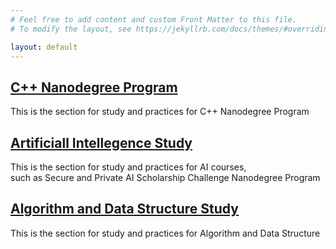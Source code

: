 ```yaml
---
# Feel free to add content and custom Front Matter to this file.
# To modify the layout, see https://jekyllrb.com/docs/themes/#overriding-theme-defaults

layout: default
---
```

## [C++ Nanodegree Program](/cpp-study/udacity-nanodegree/)  
This is the section for study and practices for C++ Nanodegree Program

## [Artificiall Intellegence Study](/ai-study/ai-study/)  
This is the section for study and practices for AI courses,  
such as Secure and Private AI Scholarship Challenge Nanodegree Program
  
## [Algorithm and Data Structure Study](/algorithm-study/)  
This is the section for study and practices for Algorithm and Data Structure


